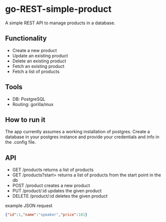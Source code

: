 # go-REST-simple-product

A simple REST API to manage products in a database.

## Functionality

* Create a new product
* Update an existing product
* Delete an existing product
* Fetch an existing product
* Fetch a list of products

## Tools

* DB: PostgreSQL
* Routing: gorilla/mux

## How to run it

The app currently assumes a working installation of postgres. Create a database in your postgres instance and provide your credentials and info in the .config file.

## API

* GET /products returns a list of products
* GET /products?start= returns a list of products from the start point in the db
* POST /product creates a new product
* PUT /product/:id updates the given product
* DELETE /product/:id deletes the given product

example JSON request

```json
{"id":1,"name":"speaker","price":101}
```

